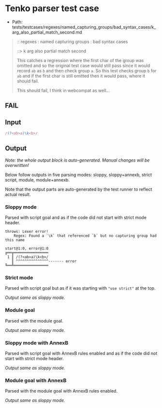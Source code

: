 # Tenko parser test case

- Path: tests/testcases/regexes/named_capturing_groups/bad_syntax_cases/k_arg_also_partial_match_second.md

> :: regexes : named capturing groups : bad syntax cases
>
> ::> k arg also partial match second
>
> This catches a regression where the first char of the group was omitted and so the original test case would still pass since it would record `ab` as `b` and then check group `a`. So this test checks group `b` for `ab` and if the first char is still omitted then it would pass, where it should fail.
>
> This should fail, I think in webcompat as well...

## FAIL

## Input

`````js
/(?<ab>a)\k<b>/
`````

## Output

_Note: the whole output block is auto-generated. Manual changes will be overwritten!_

Below follow outputs in five parsing modes: sloppy, sloppy+annexb, strict script, module, module+annexb.

Note that the output parts are auto-generated by the test runner to reflect actual result.

### Sloppy mode

Parsed with script goal and as if the code did not start with strict mode header.

`````
throws: Lexer error!
    Regex: Found a `\k` that referenced `b` but no capturing group had this name

start@1:0, error@1:0
╔══╦════════════════
 1 ║ /(?<ab>a)\k<b>/
   ║ ^^^^^^^^^^^^^^^------- error
╚══╩════════════════

`````

### Strict mode

Parsed with script goal but as if it was starting with `"use strict"` at the top.

_Output same as sloppy mode._

### Module goal

Parsed with the module goal.

_Output same as sloppy mode._

### Sloppy mode with AnnexB

Parsed with script goal with AnnexB rules enabled and as if the code did not start with strict mode header.

_Output same as sloppy mode._

### Module goal with AnnexB

Parsed with the module goal with AnnexB rules enabled.

_Output same as sloppy mode._

